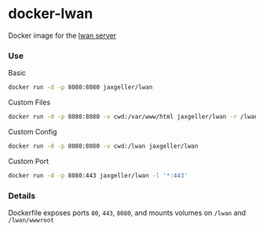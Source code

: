 # docker-lwan

Docker image for the [lwan server](https://github.com/lpereira/lwan)

### Use

Basic

```bash
docker run -d -p 8080:8080 jaxgeller/lwan
```

Custom Files

```bash
docker run -d -p 8080:8080 -v cwd:/var/www/html jaxgeller/lwan -r /lwan/wwwroot
```

Custom Config

```bash
docker run -d -p 8080:8080 -v cwd:/lwan jaxgeller/lwan
```

Custom Port

```bash
docker run -d -p 8080:443 jaxgeller/lwan -l '*:443'
```


### Details

Dockerfile exposes ports `80`, `443`, `8080`, and mounts volumes on `/lwan` and `/lwan/wwwroot`
